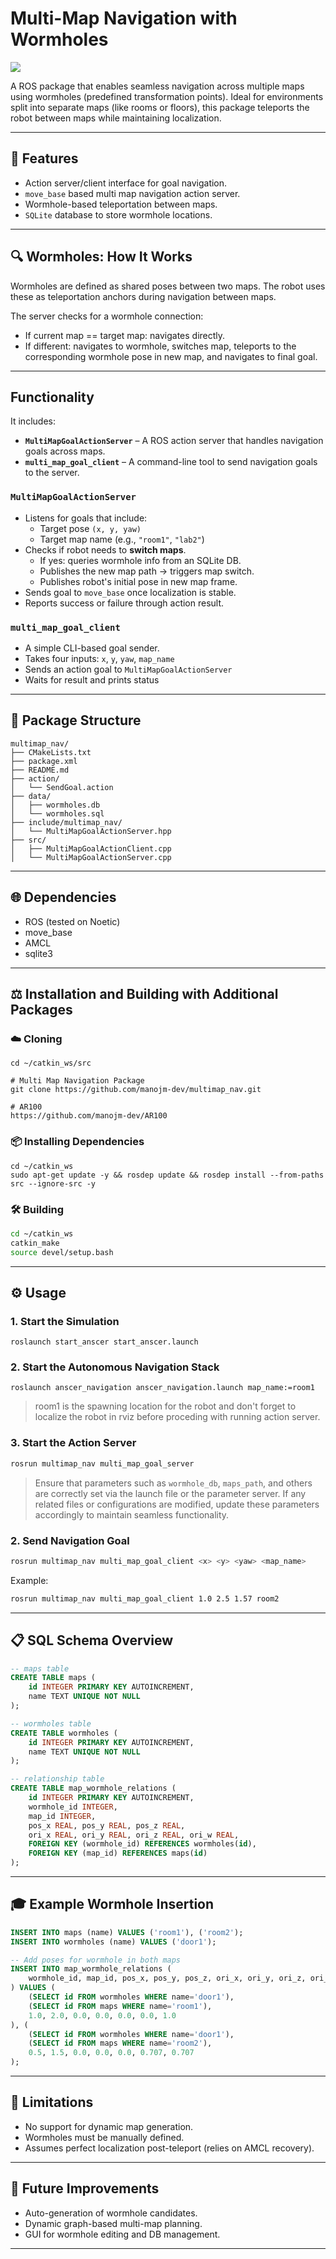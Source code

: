 # Multi-Map Navigation with Wormholes

<kbd> <img src="./media/multimap_topview.png" /> </kbd>

A ROS package that enables seamless navigation across multiple maps using wormholes (predefined transformation points). Ideal for environments split into separate maps (like rooms or floors), this package teleports the robot between maps while maintaining localization.

---

## 🚀 Features
- Action server/client interface for goal navigation.
- `move_base` based multi map navigation action server.
- Wormhole-based teleportation between maps.
- `SQLite` database to store wormhole locations.

---

## 🔍 Wormholes: How It Works
Wormholes are defined as shared poses between two maps. The robot uses these as teleportation anchors during navigation between maps.

The server checks for a wormhole connection:
- If current map == target map: navigates directly.
- If different: navigates to wormhole, switches map, teleports to the corresponding wormhole pose in new map, and navigates to final goal.

---

##  Functionality

It includes:
- **`MultiMapGoalActionServer`** – A ROS action server that handles navigation goals across maps.
- **`multi_map_goal_client`** – A command-line tool to send navigation goals to the server.

### `MultiMapGoalActionServer`

- Listens for goals that include:
  - Target pose `(x, y, yaw)`
  - Target map name (e.g., `"room1"`, `"lab2"`)
- Checks if robot needs to **switch maps**.
  - If yes: queries wormhole info from an SQLite DB.
  - Publishes the new map path → triggers map switch.
  - Publishes robot's initial pose in new map frame.
- Sends goal to `move_base` once localization is stable.
- Reports success or failure through action result.

### `multi_map_goal_client`

- A simple CLI-based goal sender.
- Takes four inputs: `x`, `y`, `yaw`, `map_name`
- Sends an action goal to `MultiMapGoalActionServer`
- Waits for result and prints status

---

## 📂 Package Structure
```
multimap_nav/
├── CMakeLists.txt
├── package.xml
├── README.md              
├── action/
│   └── SendGoal.action   
├── data/
│   ├── wormholes.db     
│   └── wormholes.sql    
├── include/multimap_nav/
│   └── MultiMapGoalActionServer.hpp
├── src/
│   ├── MultiMapGoalActionClient.cpp
│   └── MultiMapGoalActionServer.cpp
```

---


## 🌐 Dependencies
- ROS (tested on Noetic)
- move_base
- AMCL
- sqlite3

---

## ⚖️ Installation and Building with Additional Packages

### ☁️ Cloning 

```
cd ~/catkin_ws/src

# Multi Map Navigation Package
git clone https://github.com/manojm-dev/multimap_nav.git

# AR100
https://github.com/manojm-dev/AR100
```

### 📦 Installing Dependencies

```
cd ~/catkin_ws
sudo apt-get update -y && rosdep update && rosdep install --from-paths src --ignore-src -y
```

### 🛠️ Building

```bash
cd ~/catkin_ws
catkin_make
source devel/setup.bash
```

---


## ⚙️ Usage

### 1. Start the Simulation

```
roslaunch start_anscer start_anscer.launch
```

### 2. Start the Autonomous Navigation Stack
```
roslaunch anscer_navigation anscer_navigation.launch map_name:=room1
```
> room1 is the spawning location for the robot and don't forget to localize the robot in rviz before proceding with running action server.

### 3. Start the Action Server
```bash
rosrun multimap_nav multi_map_goal_server
```
> Ensure that parameters such as `wormhole_db`, `maps_path`, and others are correctly set via the launch file or the parameter server. If any related files or configurations are modified, update these parameters accordingly to maintain seamless functionality.

### 2. Send Navigation Goal
```bash
rosrun multimap_nav multi_map_goal_client <x> <y> <yaw> <map_name>
```

Example:
```bash
rosrun multimap_nav multi_map_goal_client 1.0 2.5 1.57 room2
```

---


## 📋 SQL Schema Overview

```sql
-- maps table
CREATE TABLE maps (
    id INTEGER PRIMARY KEY AUTOINCREMENT,
    name TEXT UNIQUE NOT NULL
);

-- wormholes table
CREATE TABLE wormholes (
    id INTEGER PRIMARY KEY AUTOINCREMENT,
    name TEXT UNIQUE NOT NULL
);

-- relationship table
CREATE TABLE map_wormhole_relations (
    id INTEGER PRIMARY KEY AUTOINCREMENT,
    wormhole_id INTEGER,
    map_id INTEGER,
    pos_x REAL, pos_y REAL, pos_z REAL,
    ori_x REAL, ori_y REAL, ori_z REAL, ori_w REAL,
    FOREIGN KEY (wormhole_id) REFERENCES wormholes(id),
    FOREIGN KEY (map_id) REFERENCES maps(id)
);
```

---

## 🎓 Example Wormhole Insertion
```sql
INSERT INTO maps (name) VALUES ('room1'), ('room2');
INSERT INTO wormholes (name) VALUES ('door1');

-- Add poses for wormhole in both maps
INSERT INTO map_wormhole_relations (
    wormhole_id, map_id, pos_x, pos_y, pos_z, ori_x, ori_y, ori_z, ori_w
) VALUES (
    (SELECT id FROM wormholes WHERE name='door1'),
    (SELECT id FROM maps WHERE name='room1'),
    1.0, 2.0, 0.0, 0.0, 0.0, 0.0, 1.0
), (
    (SELECT id FROM wormholes WHERE name='door1'),
    (SELECT id FROM maps WHERE name='room2'),
    0.5, 1.5, 0.0, 0.0, 0.0, 0.707, 0.707
);
```

---


## 🚫 Limitations
- No support for dynamic map generation.
- Wormholes must be manually defined.
- Assumes perfect localization post-teleport (relies on AMCL recovery).


---


## 📅 Future Improvements
- Auto-generation of wormhole candidates.
- Dynamic graph-based multi-map planning.
- GUI for wormhole editing and DB management.

---

